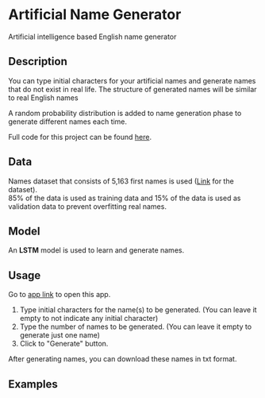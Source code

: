 # Artificial Name Generator
Artificial intelligence based English name generator <br>

## Description
You can type initial characters for your artificial names and generate names that do not exist in real life. 
The structure of generated names will be similar to real English names <br>

A random probability distribution is added to name generation phase to generate different names each time. <br>

Full code for this project can be found [here](https://github.com/yigitatesh/artificial_name_generator/blob/main/full_code/english_name_generator.ipynb).

## Data
Names dataset that consists of 5,163 first names is used ([Link](https://github.com/smashew/NameDatabases/blob/master/NamesDatabases/first%20names/us.txt) for the dataset). <br>
85% of the data is used as training data and 15% of the data is used as validation data to prevent overfitting real names. <br>

## Model
An **LSTM** model is used to learn and generate names. <br>

## Usage
Go to [app link](https://artificial-name-generator.herokuapp.com/) to open this app. <br>

1. Type initial characters for the name(s) to be generated. (You can leave it empty to not indicate any initial character)
2. Type the number of names to be generated. (You can leave it empty to generate just one name)
3. Click to "Generate" button.

After generating names, you can download these names in txt format.

## Examples

